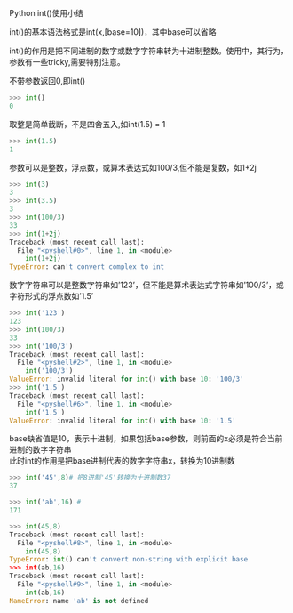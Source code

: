 Python int()使用小结

int()的基本语法格式是int(x,[base=10])，其中base可以省略

int()的作用是把不同进制的数字或数字字符串转为十进制整数。使用中，其行为，参数有一些tricky,需要特别注意。

不带参数返回0,即int()

```python
>>> int()
0
```

取整是简单截断，不是四舍五入,如int(1.5) = 1

```python
>>> int(1.5)
1
```

参数可以是整数，浮点数，或算术表达式如100/3,但不能是复数，如1+2j

```python
>>> int(3)
3
>>> int(3.5)
3
>>> int(100/3)
33
>>> int(1+2j)
Traceback (most recent call last):
  File "<pyshell#0>", line 1, in <module>
    int(1+2j)
TypeError: can't convert complex to int
```

数字字符串可以是整数字符串如’123’，但不能是算术表达式字符串如’100/3’，或字符形式的浮点数如’1.5’

```python
>>> int('123')
123
>>> int(100/3)
33
>>> int('100/3')
Traceback (most recent call last):
  File "<pyshell#2>", line 1, in <module>
    int('100/3')
ValueError: invalid literal for int() with base 10: '100/3'
>>> int('1.5')
Traceback (most recent call last):
  File "<pyshell#6>", line 1, in <module>
    int('1.5')
ValueError: invalid literal for int() with base 10: '1.5'
```

base缺省值是10，表示十进制，如果包括base参数，则前面的x必须是符合当前进制的数字字符串  
此时int的作用是把base进制代表的数字字符串x，转换为10进制数

```python
>>> int('45',8)# 把8进制'45'转换为十进制数37
37

>>> int('ab',16) #
171

>>> int(45,8)
Traceback (most recent call last):
  File "<pyshell#8>", line 1, in <module>
    int(45,8)
TypeError: int() can't convert non-string with explicit base
>>> int(ab,16)
Traceback (most recent call last):
  File "<pyshell#9>", line 1, in <module>
    int(ab,16)
NameError: name 'ab' is not defined
```